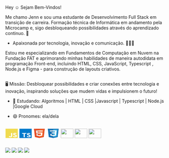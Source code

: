 Hey ☺️ Sejam Bem-Vindos! 

Me chamo Jenn e sou uma estudante de Desenvolvimento Full Stack em transição de carreira. Formação técnica de Informática em andamento pela Microcamp e, sigo desbloqueando possibilidades através do aprendizado continuo. 🚀

- Apaixonada por tecnologia, inovação e comunicação. 👩🏼‍💻

Estou me especializando em Fundamentos de Computação em Nuvem na Fundação FAT e aprimorando minhas habilidades de maneira autodidata em programação Front-end, incluindo HTML, CSS, JavaScript, Typescript , Node.js e Figma - para construção de layouts criativos.

## 

🖥️ Missão: Desbloquear possibilidades e criar conexões entre tecnologia e inovação, inspirando soluções que mudem vidas e impulsionem o futuro!

- 🌱 Estudando: Algoritmos | HTML | CSS |Javascript | Typescript | Node.js |Google Cloud
  
  
  
- 😄 Pronomes: ela/dela

<div style="display: inline_block"><br>
  <img align="center" alt="Jenn-Js" height="30" width="40" src="https://raw.githubusercontent.com/devicons/devicon/master/icons/javascript/javascript-plain.svg">
  <img align="center" alt="Jenn-Ts" height="30" width="40" src="https://raw.githubusercontent.com/devicons/devicon/master/icons/typescript/typescript-plain.svg">
  <img align="center" alt="Jenn-HTML" height="30" width="40" src="https://raw.githubusercontent.com/devicons/devicon/master/icons/html5/html5-original.svg">
  <img align="center" alt="Jenn-CSS" height="30" width="40" src="https://raw.githubusercontent.com/devicons/devicon/master/icons/css3/css3-original.svg">
  <img align="center" src="https://cdn.jsdelivr.net/gh/devicons/devicon@latest/icons/bootstrap/bootstrap-original.svg" height="30" width="40" />
  <img align="center" src="https://cdn.jsdelivr.net/gh/devicons/devicon@latest/icons/figma/figma-original.svg" height="30" width="40"/>
  <img align="center"src="https://cdn.jsdelivr.net/gh/devicons/devicon@latest/icons/googlecloud/googlecloud-original.svg" height="30" width="40"/>        
</div>

## 

<div>
  <a href="https://instagram.com/jennifersiilvaa_" target="_blank"><img src="https://img.shields.io/badge/-Instagram-%23E4405F?style=for-the-badge&logo=instagram&logoColor=white" target="_blank"></a>
 <a href="https://discord.com/channels/1182481224741179422/1182481224741179426" target="_blank"><img src="https://img.shields.io/badge/Discord-7289DA?style=for-the-badge&logo=discord&logoColor=white" target="_blank"></a> 
  <a href = "mailto:jsiilva.jennifer@gmail.com"><img src="https://img.shields.io/badge/Gmail-D14836?style=for-the-badge&logo=gmail&logoColor=white" target="_blank"></a>
  <a href="https://www.linkedin.com/in/jenniferjsilva/" target="_blank"><img src="https://img.shields.io/badge/-LinkedIn-%230077B5?style=for-the-badge&logo=linkedin&logoColor=white" target="_blank"></a> 
</div>



